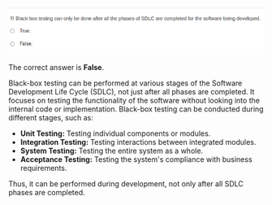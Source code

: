 ![alt text](image-2.png)

The correct answer is **False**.

Black-box testing can be performed at various stages of the Software Development Life Cycle (SDLC), not just after all phases are completed. It focuses on testing the functionality of the software without looking into the internal code or implementation. Black-box testing can be conducted during different stages, such as:

- **Unit Testing:** Testing individual components or modules.
- **Integration Testing:** Testing interactions between integrated modules.
- **System Testing:** Testing the entire system as a whole.
- **Acceptance Testing:** Testing the system's compliance with business requirements.

Thus, it can be performed during development, not only after all SDLC phases are completed. 